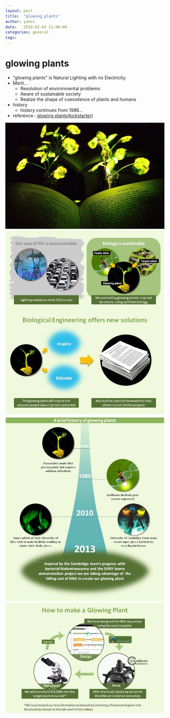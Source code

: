 ```yaml
---
layout: post
title:  "glowing_plants"
author: yohei
date:   2018-02-03 11:00:00
categories: general
tags: 
---
```


# glowing plants
- "glowing plants" is Natural Lighting with no Electricity.
- Merit...
  - Resolution of environmental problems
  - Aware of sustainable society
  - Realize the shape of coexistence of plants and humans
- history
  - history continues from 1986...
- reference : [glowing plants(kickstarter)](https://www.kickstarter.com/projects/antonyevans/glowing-plants-natural-lighting-with-no-electricit)

<img src="/images/glowing_plants.jpg" width="500px">
<img src="/images/glowing_plants_2.jpg" width="500px">
<img src="/images/glowing_plants_3.jpg" width="500px">
<img src="/images/glowing_plants_4.jpg" width="500px">
